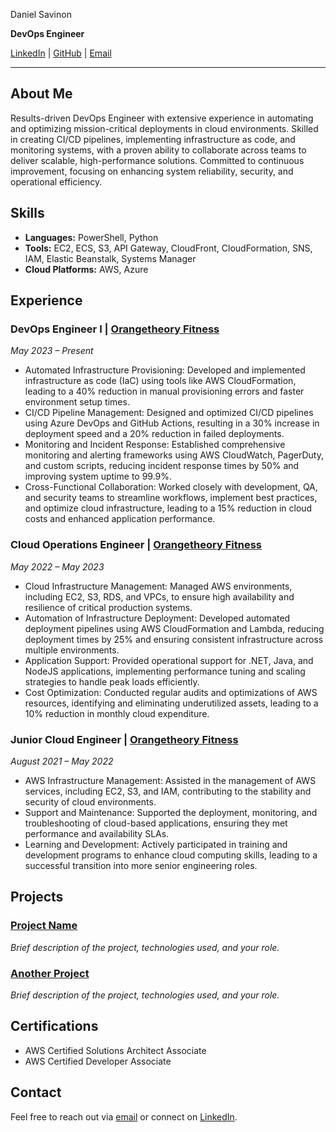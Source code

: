 Daniel Savinon

**DevOps Engineer**

[LinkedIn](https://www.linkedin.com/in/dannysavinon/) | [GitHub](https://github.com/itdan3) | [Email](mailto:dsavinon3@gmail.com)

---

## About Me

Results-driven DevOps Engineer with extensive experience in automating and optimizing mission-critical deployments in cloud environments. Skilled in creating CI/CD pipelines, implementing infrastructure as code, and monitoring systems, with a proven ability to collaborate across teams to deliver scalable, high-performance solutions. Committed to continuous improvement, focusing on enhancing system reliability, security, and operational efficiency.

## Skills

- **Languages:** PowerShell, Python
- **Tools:** EC2, ECS, S3, API Gateway, CloudFront, CloudFormation, SNS, IAM, Elastic Beanstalk, Systems Manager
- **Cloud Platforms:** AWS, Azure

## Experience

### DevOps Engineer I | [Orangetheory Fitness](https://www.orangetheory.com/en-us)
*May 2023 – Present*

- Automated Infrastructure Provisioning: Developed and implemented infrastructure as code (IaC) using tools like AWS CloudFormation, leading to a 40% reduction in manual provisioning errors and faster environment setup times.
- CI/CD Pipeline Management: Designed and optimized CI/CD pipelines using Azure DevOps and GitHub Actions, resulting in a 30% increase in deployment speed and a 20% reduction in failed deployments.
- Monitoring and Incident Response: Established comprehensive monitoring and alerting frameworks using AWS CloudWatch, PagerDuty, and custom scripts, reducing incident response times by 50% and improving system uptime to 99.9%.
- Cross-Functional Collaboration: Worked closely with development, QA, and security teams to streamline workflows, implement best practices, and optimize cloud infrastructure, leading to a 15% reduction in cloud costs and enhanced application performance.

### Cloud Operations Engineer | [Orangetheory Fitness](https://www.orangetheory.com/en-us)
*May 2022 – May 2023*

- Cloud Infrastructure Management: Managed AWS environments, including EC2, S3, RDS, and VPCs, to ensure high availability and resilience of critical production systems.
- Automation of Infrastructure Deployment: Developed automated deployment pipelines using AWS CloudFormation and Lambda, reducing deployment times by 25% and ensuring consistent infrastructure across multiple environments.
- Application Support: Provided operational support for .NET, Java, and NodeJS applications, implementing performance tuning and scaling strategies to handle peak loads efficiently.
- Cost Optimization: Conducted regular audits and optimizations of AWS resources, identifying and eliminating underutilized assets, leading to a 10% reduction in monthly cloud expenditure.

### Junior Cloud Engineer | [Orangetheory Fitness](https://www.orangetheory.com/en-us)
*August 2021 – May 2022*

- AWS Infrastructure Management: Assisted in the management of AWS services, including EC2, S3, and IAM, contributing to the stability and security of cloud environments.
- Support and Maintenance: Supported the deployment, monitoring, and troubleshooting of cloud-based applications, ensuring they met performance and availability SLAs.
- Learning and Development: Actively participated in training and development programs to enhance cloud computing skills, leading to a successful transition into more senior engineering roles.

## Projects

### [Project Name](https://github.com/your-username/project-repo)
*Brief description of the project, technologies used, and your role.*

### [Another Project](https://github.com/your-username/another-project)
*Brief description of the project, technologies used, and your role.*

## Certifications

- AWS Certified Solutions Architect Associate
- AWS Certified Developer Associate

## Contact

Feel free to reach out via [email](mailto:dsavinon3@gmail.com) or connect on [LinkedIn](https://www.linkedin.com/in/dannysavinon/).